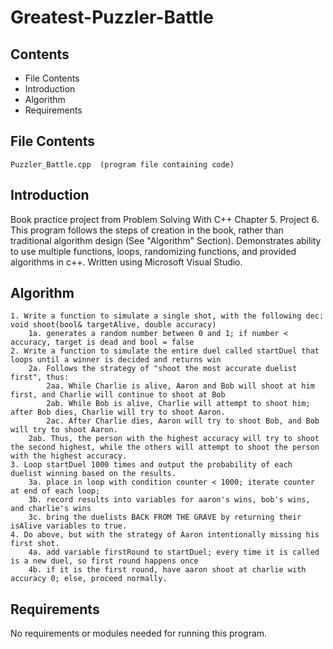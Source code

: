 # Greatest-Puzzler-Battle

Contents
---------------------
* File Contents
* Introduction
* Algorithm
* Requirements

## File Contents
	
	Puzzler_Battle.cpp  (program file containing code)

## Introduction
Book practice project from Problem Solving With C++ Chapter 5. Project 6.
This program follows the steps of creation in the book, rather than traditional algorithm design (See "Algorithm" Section). Demonstrates ability to use multiple functions, loops, randomizing functions, and provided algorithms in c++.
Written using Microsoft Visual Studio. 

## Algorithm

	1. Write a function to simulate a single shot, with the following dec: void shoot(bool& targetAlive, double accuracy)
		1a. generates a random number between 0 and 1; if number < accuracy, target is dead and bool = false
	2. Write a function to simulate the entire duel called startDuel that loops until a winner is decided and returns win
		2a. Follows the strategy of "shoot the most accurate duelist first", thus:
			2aa. While Charlie is alive, Aaron and Bob will shoot at him first, and Charlie will continue to shoot at Bob
			2ab. While Bob is alive, Charlie will attempt to shoot him; after Bob dies, Charlie will try to shoot Aaron.
			2ac. After Charlie dies, Aaron will try to shoot Bob, and Bob will try to shoot Aaron.
		2ab. Thus, the person with the highest accuracy will try to shoot the second highest, while the others will attempt to shoot the person with the highest accuracy.
	3. Loop startDuel 1000 times and output the probability of each duelist winning based on the results.
		3a. place in loop with condition counter < 1000; iterate counter at end of each loop;
		3b. record results into variables for aaron's wins, bob's wins, and charlie's wins
		3c. bring the duelists BACK FROM THE GRAVE by returning their isAlive variables to true.
	4. Do above, but with the strategy of Aaron intentionally missing his first shot.
		4a. add variable firstRound to startDuel; every time it is called is a new duel, so first round happens once
		4b. if it is the first round, have aaron shoot at charlie with accuracy 0; else, proceed normally.

## Requirements
No requirements or modules needed for running this program.

